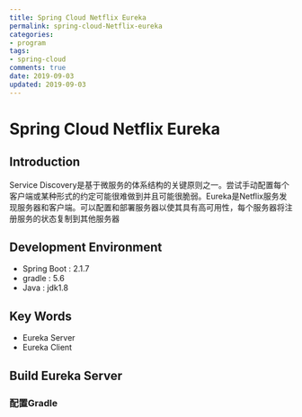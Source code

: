 ```yaml
---
title: Spring Cloud Netflix Eureka 
permalink: spring-cloud-Netflix-eureka
categories:
- program
tags: 
- spring-cloud
comments: true
date: 2019-09-03
updated: 2019-09-03
---
```


# Spring Cloud Netflix Eureka 

## Introduction
Service Discovery是基于微服务的体系结构的关键原则之一。尝试手动配置每个客户端或某种形式的约定可能很难做到并且可能很脆弱。Eureka是Netflix服务发现服务器和客户端。可以配置和部署服务器以使其具有高可用性，每个服务器将注册服务的状态复制到其他服务器

## Development Environment

- Spring Boot : 2.1.7
- gradle : 5.6
- Java : jdk1.8

## Key Words

- Eureka Server
- Eureka Client

## Build Eureka Server

### 配置Gradle

